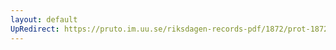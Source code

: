 ```yaml
---
layout: default
UpRedirect: https://pruto.im.uu.se/riksdagen-records-pdf/1872/prot-1872--ak--424/prot-1872--ak--424_060.pdf
---
```

